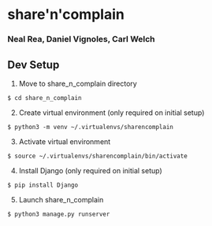 # share'n'complain

### Neal Rea, Daniel Vignoles, Carl Welch

## Dev Setup
1. Move to share_n_complain directory
```
$ cd share_n_complain
```
2. Create virtual environment (only required on initial setup)
```
$ python3 -m venv ~/.virtualenvs/sharencomplain
```
3. Activate virtual environment
```
$ source ~/.virtualenvs/sharencomplain/bin/activate
```
4. Install Django (only required on initial setup)
```
$ pip install Django
```
5. Launch share_n_complain
```
$ python3 manage.py runserver
```
